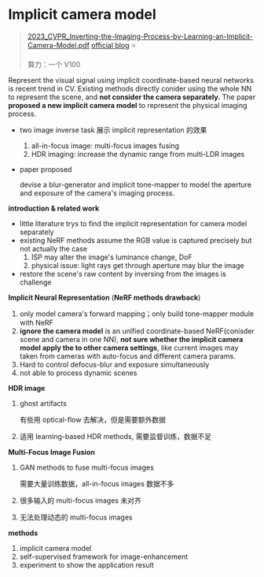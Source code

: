 # Implicit camera model

> [2023_CVPR_Inverting-the-Imaging-Process-by-Learning-an-Implicit-Camera-Model.pdf](./2023_CVPR_Inverting-the-Imaging-Process-by-Learning-an-Implicit-Camera-Model.pdf)
> [official blog](https://xhuangcv.github.io/neucam/) :star:
>
> 算力：一个 V100

Represent the visual signal using implicit coordinate-based neural networks is recent trend in CV. Existing methods directly conider using the whole NN to represent the scene, and **not consider the camera separately.**
The paper **proposed a new implicit camera model** to represent the physical imaging process.

- two image inverse task 展示 implicit representation 的效果

  1. all-in-focus image: multi-focus images fusing
  2. HDR imaging: increase the dynamic range from multi-LDR images

- paper proposed

  devise a blur-generator and implicit tone-mapper to model the aperture and exposure of the camera's imaging process.

**introduction & related work**

- little literature trys to find the implicit representation for camera model separately
- existing NeRF methods assume the RGB value is captured precisely but not actually the case
  1. ISP may alter the image's luminance change, DoF
  2. physical issue: light rays get through aperture may blur the image
- restore the scene's raw content by inversing from the images is challenge

**Implicit Neural Representation** (**NeRF methods drawback**)

1. only model camera's forward mapping；only build tone-mapper module with NeRF
2. **ignore the camera model**
   is an unified coordinate-based NeRF(conisder scene and camera in one NN), **not sure whether the implicit camera model apply the to other camera settings**, like current images may taken from cameras with auto-focus and different camera params.
3. Hard to control defocus-blur and exposure simultaneously
4. not able to process dynamic scenes



**HDR image**

1. ghost artifacts

   有些用 optical-flow 去解决，但是需要额外数据

2. 适用 learning-based HDR methods, 需要监督训练，数据不足



**Multi-Focus Image Fusion**

1. GAN methods to fuse multi-focus images

   需要大量训练数据，all-in-focus images 数据不多

2. 很多输入的 multi-focus images 未对齐

3. 无法处理动态的 multi-focus images



**methods**

1. implicit camera model
2. self-supervised framework for image-enhancement
3. experiment to show the application result

